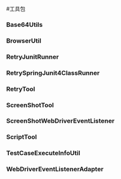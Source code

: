 #工具包
### Base64Utils

### BrowserUtil

### RetryJunitRunner

### RetrySpringJunit4ClassRunner

### RetryTool

### ScreenShotTool

### ScreenShotWebDriverEventListener

### ScriptTool

### TestCaseExecuteInfoUtil

### WebDriverEventListenerAdapter